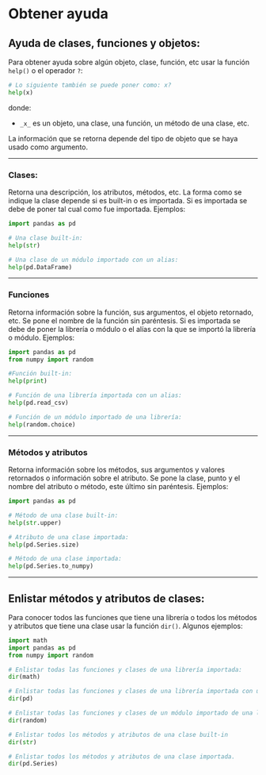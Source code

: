 # Obtener ayuda

## Ayuda de clases, funciones y objetos:
Para obtener ayuda sobre algún objeto, clase, función, etc usar la función `help()` o el operador `?`:
```python
# Lo siguiente también se puede poner como: x?
help(x)
```
donde:
- `_x_` es un objeto, una clase, una función, un método de una clase, etc.

La información que se retorna depende del tipo de objeto que se haya usado como argumento.

---
### Clases:

Retorna una descripción, los atributos, métodos, etc. La forma como se indique la clase depende si es built-in o es importada. Si es importada se debe de poner tal cual como fue importada. Ejemplos:
```python
import pandas as pd

# Una clase built-in:
help(str)

# Una clase de un módulo importado con un alias:
help(pd.DataFrame)
```

---
### Funciones

Retorna información sobre la función, sus argumentos, el objeto retornado, etc. Se pone el nombre de la función sin paréntesis. Si es importada se debe de poner la librería o módulo o el alías con la que se importó la librería o módulo. Ejemplos:

```python
import pandas as pd
from numpy import random

#Función built-in:
help(print)

# Función de una librería importada con un alias:
help(pd.read_csv)

# Función de un módulo importado de una librería:
help(random.choice)
```

---
### Métodos y atributos

Retorna información sobre los métodos, sus argumentos y valores retornados o información sobre el atributo. Se pone la clase, punto y el nombre del atributo o método, este último sin paréntesis. Ejemplos:

```python
import pandas as pd

# Método de una clase built-in:
help(str.upper)

# Atributo de una clase importada:
help(pd.Series.size)

# Método de una clase importada:
help(pd.Series.to_numpy)
```

---
## Enlistar métodos y atributos de clases:

Para conocer todos las funciones que tiene una librería o todos los métodos y atributos que tiene una clase usar la función `dir()`. Algunos ejemplos:
```python
import math
import pandas as pd
from numpy import random

# Enlistar todas las funciones y clases de una librería importada:
dir(math)

# Enlistar todas las funciones y clases de una librería importada con un alias:
dir(pd)

# Enlistar todas las funciones y clases de un módulo importado de una librería:
dir(random)

# Enlistar todos los métodos y atributos de una clase built-in
dir(str)

# Enlistar todos los métodos y atributos de una clase importada.
dir(pd.Series)
```
